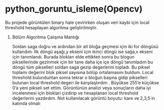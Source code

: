 # python_goruntu_isleme(Opencv)

Bu projede görüntüleri binary hale çevirirken oluşan veri kaybi için local threshold hesaplayan algoritma geliştirilmiştir.

1. Bölüm Algoritma Çalışma Mantığı
    
    Soldan saga doğru ve ardından bir alt bloğa geçmesi için iki for döngüsü kullandım. İlk döngü aşağı,y ekseni için ikinci döngü ise sağa,x ekseni için tanımlandı. Burada blokları elde ettikten sonra bu blogun piksellerinde gezinmek için bir tane daha içe içe döngü tanımladım bu döngü tüm pikselleri soldan saga gezip degerlerini topladı. Bu piksel toplamı değerini blok piksel sayısına bölüp ortalamasını buldum.
    Local threshold bulunduntan sonra tekrar o bloğun başına gidip pikselleri bulunan local threshold degeri ile karşılaştırdım . Büyükse 255’e küçükse 0’a yeni pikseli set ettim.
    Görüntünün analizi veya sonuçların daha iyi incelenmesi için bloklari çizdirip ve hesaplanan local threshold değerlerini yazdırdım.
Not kullanılacak görüntü boyutu: kare ve 2,3,5 in katında olmalı

